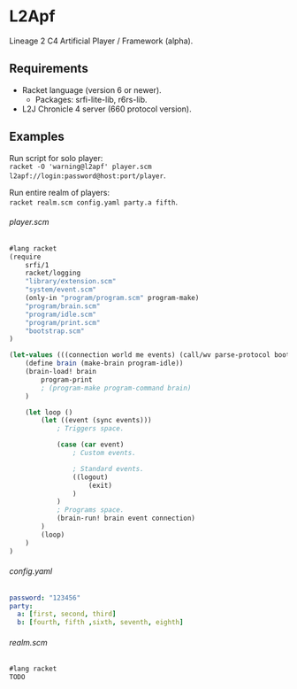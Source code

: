# L2Apf
Lineage 2 C4 Artificial Player / Framework (alpha).


## Requirements
* Racket language (version 6 or newer).
	* Packages: srfi-lite-lib, r6rs-lib.
* L2J Chronicle 4 server (660 protocol version).

## Examples
Run script for solo player:  
`racket -O 'warning@l2apf' player.scm l2apf://login:password@host:port/player`.  

Run entire realm of players:  
`racket realm.scm config.yaml party.a fifth`.

###### player.scm
```scheme
#lang racket
(require
	srfi/1
	racket/logging
	"library/extension.scm"
	"system/event.scm"
	(only-in "program/program.scm" program-make)
	"program/brain.scm"
	"program/idle.scm"
	"program/print.scm"
	"bootstrap.scm"
)

(let-values (((connection world me events) (call/wv parse-protocol bootstrap)))
	(define brain (make-brain program-idle))
	(brain-load! brain
		program-print
		; (program-make program-command brain)
	)

	(let loop ()
		(let ((event (sync events)))
			; Triggers space.

			(case (car event)
				; Custom events.

				; Standard events.
				((logout)
					(exit)
				)
			)
			; Programs space.
			(brain-run! brain event connection)
		)
		(loop)
	)
)

```

###### config.yaml
```yaml
password: "123456"
party:
  a: [first, second, third]
  b: [fourth, fifth ,sixth, seventh, eighth]

```

###### realm.scm
```scheme
#lang racket
TODO
```
